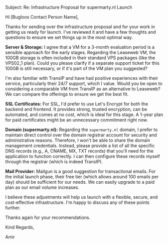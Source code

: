Subject: Re: Infrastructure Proposal for supermarty.nl Launch

Hi [Bugloos Contact Person Name],

Thanks for sending over the infrastructure proposal and for your work in getting us ready for launch. I've reviewed it and have a few thoughts and questions to ensure we set things up in the most optimal way.

**Server & Storage:**
I agree that a VM for a 3-month evaluation period is a sensible approach for the early stages.
Regarding the Leaseweb VM, the 100GB storage is often included in their standard VPS packages (like the VPS02_1 plan). Could you please clarify if a separate support ticket for this 100GB is still necessary, or if it's part of the VM plan you suggested?

I'm also familiar with TransIP and have had positive experiences with their service, particularly their 24/7 support, which I value. Would you be open to considering a comparable VM from TransIP as an alternative to Leaseweb? We can compare the offerings to ensure we get the best fit.

**SSL Certificates:**
For SSL, I'd prefer to use Let's Encrypt for both the backend and frontend. It provides strong, trusted encryption, can be automated, and comes at no cost, which is ideal for this stage. A 1-year plan for paid certificates might be an unnecessary commitment right now.

**Domain (supermarty.nl):**
Regarding the `supermarty.nl` domain, I prefer to maintain direct control over the domain registrar account for security and administrative reasons. Therefore, I won't be able to share the domain management credentials.
Instead, please provide a list of all the specific DNS records (e.g., A, CNAME, MX, TXT records) that you'll need for the application to function correctly. I can then configure these records myself through the registrar (which is indeed TransIP).

**Mail Provider:**
Mailgun is a good suggestion for transactional emails. For the initial launch phase, their free tier (which allows around 100 emails per day) should be sufficient for our needs. We can easily upgrade to a paid plan as our email volume increases.

I believe these adjustments will help us launch with a flexible, secure, and cost-effective infrastructure. I'm happy to discuss any of these points further.

Thanks again for your recommendations.

Kind Regards,

Amir